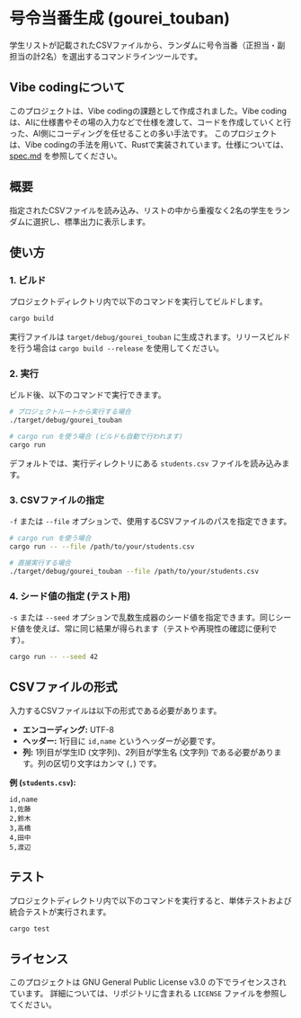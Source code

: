 # 号令当番生成 (gourei_touban)

学生リストが記載されたCSVファイルから、ランダムに号令当番（正担当・副担当の計2名）を選出するコマンドラインツールです。

## Vibe codingについて

このプロジェクトは、Vibe codingの課題として作成されました。Vibe codingは、AIに仕様書やその場の入力などで仕様を渡して、コードを作成していくと行った、AI側にコーディングを任せることの多い手法です。
このプロジェクトは、Vibe codingの手法を用いて、Rustで実装されています。仕様については、[spec.md](spec.md) を参照してください。

## 概要

指定されたCSVファイルを読み込み、リストの中から重複なく2名の学生をランダムに選択し、標準出力に表示します。

## 使い方

### 1. ビルド

プロジェクトディレクトリ内で以下のコマンドを実行してビルドします。

```bash
cargo build
```

実行ファイルは `target/debug/gourei_touban` に生成されます。リリースビルドを行う場合は `cargo build --release` を使用してください。

### 2. 実行

ビルド後、以下のコマンドで実行できます。

```bash
# プロジェクトルートから実行する場合
./target/debug/gourei_touban

# cargo run を使う場合 (ビルドも自動で行われます)
cargo run
```

デフォルトでは、実行ディレクトリにある `students.csv` ファイルを読み込みます。

### 3. CSVファイルの指定

`-f` または `--file` オプションで、使用するCSVファイルのパスを指定できます。

```bash
# cargo run を使う場合
cargo run -- --file /path/to/your/students.csv

# 直接実行する場合
./target/debug/gourei_touban --file /path/to/your/students.csv
```

### 4. シード値の指定 (テスト用)

`-s` または `--seed` オプションで乱数生成器のシード値を指定できます。同じシード値を使えば、常に同じ結果が得られます（テストや再現性の確認に便利です）。

```bash
cargo run -- --seed 42
```

## CSVファイルの形式

入力するCSVファイルは以下の形式である必要があります。

*   **エンコーディング:** UTF-8
*   **ヘッダー:** 1行目に `id,name` というヘッダーが必要です。
*   **列:** 1列目が学生ID (文字列)、2列目が学生名 (文字列) である必要があります。列の区切り文字はカンマ (`,`) です。

**例 (`students.csv`):**

```csv
id,name
1,佐藤
2,鈴木
3,高橋
4,田中
5,渡辺
```

## テスト

プロジェクトディレクトリ内で以下のコマンドを実行すると、単体テストおよび統合テストが実行されます。

```bash
cargo test
```

## ライセンス

このプロジェクトは GNU General Public License v3.0 の下でライセンスされています。
詳細については、リポジトリに含まれる `LICENSE` ファイルを参照してください。
